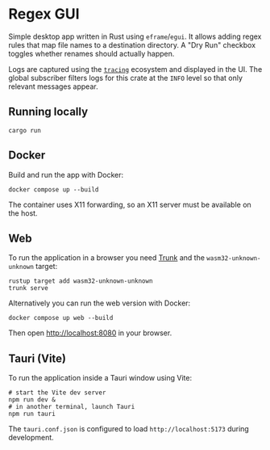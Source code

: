 # Regex GUI
Simple desktop app written in Rust using `eframe`/`egui`. It allows adding
regex rules that map file names to a destination directory. A "Dry Run"
checkbox toggles whether renames should actually happen.

Logs are captured using the [`tracing`](https://crates.io/crates/tracing)
ecosystem and displayed in the UI. The global subscriber filters logs for this
crate at the `INFO` level so that only relevant messages appear.

## Running locally

```
cargo run
```

## Docker

Build and run the app with Docker:

```
docker compose up --build
```

The container uses X11 forwarding, so an X11 server must be available on the
host.

## Web

To run the application in a browser you need
[Trunk](https://trunkrs.dev/) and the `wasm32-unknown-unknown` target:

```
rustup target add wasm32-unknown-unknown
trunk serve
```

Alternatively you can run the web version with Docker:

```
docker compose up web --build
```

Then open <http://localhost:8080> in your browser.

## Tauri (Vite)

To run the application inside a Tauri window using Vite:

```
# start the Vite dev server
npm run dev &
# in another terminal, launch Tauri
npm run tauri
```

The `tauri.conf.json` is configured to load `http://localhost:5173` during development.
